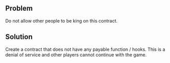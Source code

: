 ## Problem
Do not allow other people to be king on this contract.  

## Solution
Create a contract that does not have any payable function / hooks. This is a denial of service and  other players cannot continue with the game.